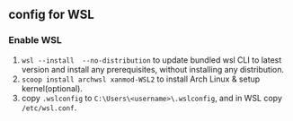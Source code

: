 ## config for WSL

### Enable WSL

1. `wsl --install  --no-distribution` to update bundled wsl CLI to latest version and install any prerequisites, without installing any distribution.
2. `scoop install archwsl xanmod-WSL2` to install Arch Linux & setup kernel(optional).
3. copy `.wslconfig` to `C:\Users\<username>\.wslconfig`, and in WSL copy `/etc/wsl.conf`.